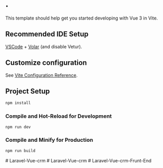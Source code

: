 # .

This template should help get you started developing with Vue 3 in Vite.

## Recommended IDE Setup

[VSCode](https://code.visualstudio.com/) + [Volar](https://marketplace.visualstudio.com/items?itemName=Vue.volar) (and disable Vetur).

## Customize configuration

See [Vite Configuration Reference](https://vitejs.dev/config/).

## Project Setup

```sh
npm install
```

### Compile and Hot-Reload for Development

```sh
npm run dev
```

### Compile and Minify for Production

```sh
npm run build
```
#   L a r a v e l - V u e - c r m  
 #   L a r a v e l - V u e - c r m  
 #   L a r a v e l - V u e - c r m - F r u n t - E n d  
 